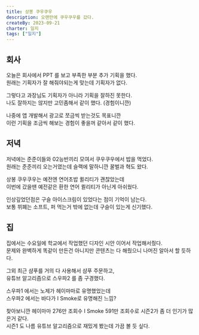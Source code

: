 ```yaml
---
title: 상봉 쿠우쿠우
description: 오랜만에 쿠우쿠우를 갔다.
createBy: 2023-09-21
charter: 일지
tags: ["일지"]
---
```


## 회사

오늘은 회사에서 PPT 를 보고 부족한 부분 추가 기획을 했다.  
원래는 기획자가 잘 해줘야되는게 맞는데 기획자가 없다.

그렇다고 과장님도 기획자가 아니라 기획을 잘하진 못한다.  
나도 잘하지는 않지만 고민좀해서 같이 했다. (경험이니깐)

나중에 앱 개발해서 광고로 쪼금씩 받는것도 목표니깐  
이런 기획을 조금씩 해보는 경험이 좋을꺼 같아서 같이 했다.

## 저녁

저녁에는 준준이들와 02능반끼리 모여서 쿠우쿠우에서 밥을 먹었다.  
원래는 준준끼리 오는거였는데 슬랙에 말하니깐 꿀벌과 혁도 왔다.

상봉 쿠우쿠우는 예전엔 연어초밥 퀼리티가 괜찮았는데  
이번에 갔을땐 예전같은 환한 연어 퀼리티가 아닌게 아쉬웠다.

인상깊었던점은 구슬 아이스크림이 있었다는 점이 기억이 남는다.  
보통 뷔폐는 소프트, 퍼 먹는거 밖에 없는데 구슬이 있는게 신기했다.

## 집

집에서는 수요일에 학교에서 작업했던 디자인 시안 이어서 작업해서줬다.  
문제와 완벽하게 똑같이 만든건 아니지만 콘텐츠는 다 해줬으니 나머진 알아서 할 듯하다.

그외 최근 샴푸를 거의 다 사용해서 샴푸 주문하고,  
유튜브 알고리즘으로 스우파2 를 좀 구경했다.

스우파1 에서는 노제가 헤이마마로 유명했었는데  
스우파2 에서는 바다가 I Smoke로 유명해진 느낌?

찾아보니깐 헤이마마 276만 조회수 I Smoke 591만 조회수로 시즌2가 좀 더 인기가 많은거 같다.  
시즌1 도 나름 유튜브 알고리즘으로 재밌게 봤는데 가끔 볼 듯 싶다.
